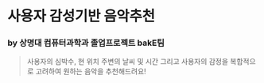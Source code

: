 # 사용자 감성기반 음악추천
### by 상명대 컴퓨터과학과 졸업프로젝트 bakE팀
> 사용자의 심박수, 현 위치 주변의 날씨 및 시간 그리고 사용자의 감정을 복합적으로 고려하여 원하는 음악을 추천해드려요! <br>

